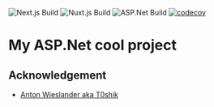 ![Next.js Build](https://github.com/YuraMishin/BooksProject/workflows/Next.js%20Build/badge.svg) ![Nuxt.js Build](https://github.com/YuraMishin/BooksProject/workflows/Nuxt.js%20Build/badge.svg) ![ASP.Net Build](https://github.com/YuraMishin/BooksProject/workflows/ASP.Net%20Build/badge.svg) [![codecov](https://codecov.io/gh/YuraMishin/BooksProject/branch/main/graph/badge.svg?token=qhPVx6Apc5)](https://codecov.io/gh/YuraMishin/BooksProject)
# My ASP.Net cool project
## Acknowledgement
+ [Anton Wieslander aka T0shik](https://github.com/T0shik)
